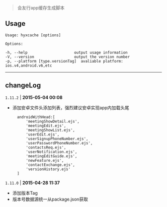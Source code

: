 >会友行app缓存生成脚本

## Usage

    Usage: hyxcache [options]

    Options:

    -h, --help                     output usage information
    -V, --version                  output the version number
    -p, --platform [type.versionTag]  avaliable platform: ios.v4,android.v6,etc

---
## changeLog
`1.11.2` | **2015-05-04 00:08**
    
* 添加安卓文件头添加列表，强烈建议安卓实现app内加载头尾

		androidWithHead:[
	        'meetingShowDetail.ejs',
	        'meetingEdit.ejs',
	        'meetingShowList.ejs',
	        'userEdit.ejs',
	        'userSignupPhoneNumber.ejs',
	        'userPasswordPhoneNumber.ejs',
	        'contactsReq.ejs',
	        'userNotification.ejs',
	        'meetingEditGuide.ejs',
	        'newFeature.ejs',
	        'contactExchange.ejs',
	        'versionHistory.ejs'
	    ]


`1.11.0` | **2015-04-28 11:37**

* 添加版本Tag
* 版本号数据源统一从package.json获取